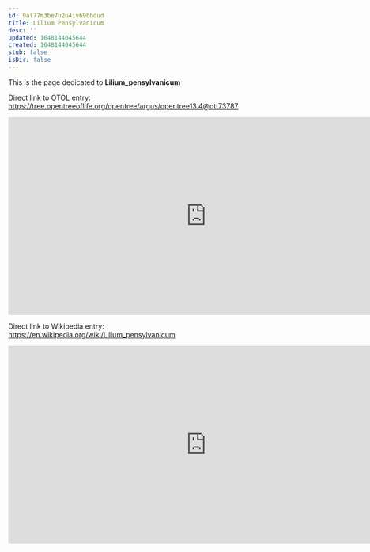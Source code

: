 ```yaml
---
id: 9al77m3be7u2u4iv69bhdud
title: Lilium Pensylvanicum
desc: ''
updated: 1648144045644
created: 1648144045644
stub: false
isDir: false
---
```

This is the page dedicated to **Lilium_pensylvanicum**


Direct link to OTOL entry: https://tree.opentreeoflife.org/opentree/argus/opentree13.4@ott73787



<html>
    <body>
    <iframe src="https://tree.opentreeoflife.org/opentree/argus/opentree13.4@ott73787"
    width="800" height="400" frameborder="0" allowfullscreen> </iframe>
    </body>
</html>
    


Direct link to Wikipedia entry: https://en.wikipedia.org/wiki/Lilium_pensylvanicum



<html>
    <body>
    <iframe src="https://en.wikipedia.org/wiki/Lilium_pensylvanicum"
    width="800" height="400" frameborder="0" allowfullscreen> </iframe>
    </body>
</html>
    
